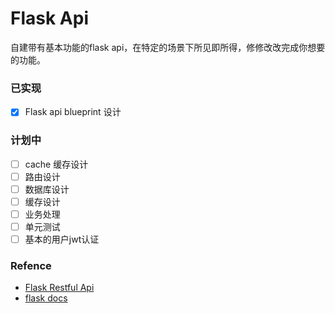 # Flask Api
自建带有基本功能的flask api，在特定的场景下所见即所得，修修改改完成你想要的功能。

### 已实现
- [x] Flask api blueprint 设计

### 计划中
- [ ] cache 缓存设计  
- [ ] 路由设计
- [ ] 数据库设计
- [ ] 缓存设计
- [ ] 业务处理
- [ ] 单元测试
- [ ] 基本的用户jwt认证
### Refence
- [Flask Restful Api](https://flask-restful.readthedocs.io/en/latest/)
- [flask docs](https://flask.palletsprojects.com/en/1.1.x/)
